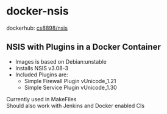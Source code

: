 # docker-nsis

dockerhub: [cs8898/nsis](https://hub.docker.com/r/cs8898/nsis)

## NSIS with Plugins in a Docker Container

* Images is based on Debian:unstable
* Installs NSIS v3.08-3
* Included Plugins are:
  * Simple Firewall Plugin vUnicode_1.21
  * Simple Service Plugin vUnicode_1.30

Currently used in MakeFiles  
Should also work with Jenkins and Docker enabled CIs
